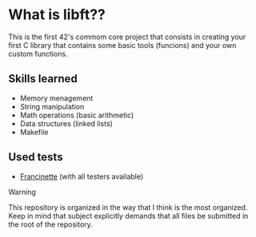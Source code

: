 # What is libft??
This is the first 42's commom core project that consists in creating your first
C library that contains some basic tools (funcions) and your own custom functions. 

## Skills learned
-  Memory menagement
-  String manipulation
-  Math operations (basic arithmetic)
-  Data structures (linked lists)
-  Makefile

## Used tests
-  [Francinette](https://github.com/xicodomingues/francinette) (with all testers available)

> [!WARNING]
> This repository is organized in the way that I think is the most organized. Keep in
> mind that subject explicitly demands that all files be submitted in the root of the repository.
